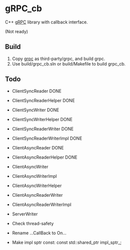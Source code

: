 # gRPC_cb
C++ [gRPC](http://www.grpc.io/) library with callback interface.

(Not ready)

## Build
1. Copy [grpc](https://github.com/grpc/grpc) as third-party/grpc, and build grpc.
2. Use build/grpc_cb.sln or build/Makefile to build grpc_cb.

## Todo

* ClientSyncReader 				DONE
* ClientSyncReaderHelper		DONE
* ClientSyncWriter				DONE
* ClientSyncWriterHelper		DONE
* ClientSyncReaderWriter		DONE
* ClientSyncReaderWriterImpl	DONE
* ClientAsyncReader				DONE
* ClientAsyncReaderHelper		DONE
* ClientAsyncWriter
* ClientAsyncWriterImpl
* ClientAsyncWriterHelper
* ClientAsyncReaderWriter
* ClientAsyncReaderWriterImpl
* ServerWriter

* Check thread-safety
* Rename ...CallBack to On...
* Make impl sptr const:
  const std::shared_ptr<Impl> impl_sptr_;

